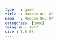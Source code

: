 ```yaml
---
type   : game
title  : Madden NFL 07
name   : Madden NFL 07
categories: [game]
telegram : 1057
size : 1.8 GB
---
```



